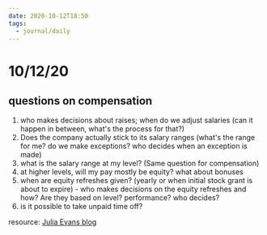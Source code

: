 ```yaml
---
date: 2020-10-12T18:50
tags: 
  - journal/daily
---
```


# 10/12/20

## questions on compensation
1. who makes decisions about raises; when do we adjust salaries (can it happen in between, what's the process for that?)
2. Does the company actually stick to its salary ranges (what's the range for me? do we make exceptions? who decides when an exception is made)
3. what is the salary range at my level? (Same question for compensation)
4. at higher levels, will my pay mostly be equity? what about bonuses
5. when are equity refreshes given? (yearly or when initial stock grant is about to expire) - who makes decisions on the equity refreshes and how? Are they based on level? performance? who decides?
6. is it possible to take unpaid time off?

resource: [Julia Evans blog](https://jvns.ca/blog/compensation-questions/)
